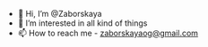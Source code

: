 - 👋 Hi, I’m @Zaborskaya
- 👀 I’m interested in all kind of things
- 📫 How to reach me - zaborskayaog@gmail.com

<!---
Zaborskaya/Zaborskaya is a ✨ special ✨ repository because its `README.md` (this file) appears on your GitHub profile.
You can click the Preview link to take a look at your changes.
--->
